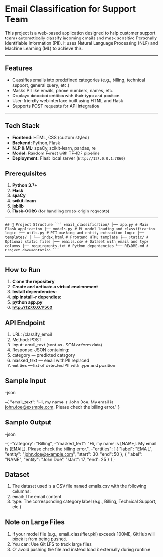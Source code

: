 # Email Classification for Support Team

This project is a web-based application designed to help customer support teams automatically classify incoming emails and mask sensitive Personally Identifiable Information (PII). It uses Natural Language Processing (NLP) and Machine Learning (ML) to achieve this.

---

## Features

- Classifies emails into predefined categories (e.g., billing, technical support, general query, etc.)
- Masks PII like emails, phone numbers, names, etc.
- Displays detected entities with their type and position
- User-friendly web interface built using HTML and Flask
- Supports POST requests for API integration

---

## Tech Stack

- **Frontend:** HTML, CSS (custom styled)
- **Backend:** Python, Flask
- **NLP & ML:** spaCy, scikit-learn, pandas, re
- **Model:** Random Forest with TF-IDF pipeline
- **Deployment:** Flask local server (`http://127.0.0.1:7860`)

## Prerequisites

1. **Python 3.7+**
2. **Flask**
3. **spaCy**
4. **scikit-learn**
5. **joblib**
6. **Flask-CORS** (for handling cross-origin requests)

---

<pre><code>## 📁 Project Structure ``` email_classification/ ├── app.py # Main Flask application ├── models.py # ML model loading and classification logic ├── utils.py # PII masking and entity extraction logic ├── templates/ │ └── index.html # Frontend HTML template ├── static/ # Optional static files ├── emails.csv # Dataset with email and type columns ├── requirements.txt # Python dependencies └── README.md # Project documentation ``` </code></pre>


---

## How to Run

1. **Clone the repository**
2. **Create and activate a virtual environment**
3. **Install dependencies:**
4. **pip install -r dependies:**
5. **python app.py**
6. **http://127.0.0.1:500**

## API Endpoint

1. URL: /classify_email
2. Method: POST
3. Input: email_text (sent as JSON or form data)
4. Response: JSON containing:
5. category — predicted category
6. masked_text — email with PII replaced
7. entities — list of detected PII with type and position

## Sample Input
-json

-{
  "email_text": "Hi, my name is John Doe. My email is john.doe@example.com. Please check the billing error."
}

## Sample Output
-json

-{
  -"category": "Billing",
  -"masked_text": "Hi, my name is [NAME]. My email is [EMAIL]. Please check the billing error.",
  -"entities": [
    {
      "label": "EMAIL",
      "entity": "john.doe@example.com",
      "start": 30,
      "end": 50
    },
    {
      "label": "NAME",
      "entity": "John Doe",
      "start": 17,
      "end": 25
    }
  ]
}

## Dataset
1. The dataset used is a CSV file named emails.csv with the following columns:
2. email: The email content
3. type: The corresponding category label (e.g., Billing, Technical Support, etc.)


## Note on Large Files
1. If your model file (e.g., email_classifier.pkl) exceeds 100MB, GitHub will block it from being pushed.
2. You can:
Use Git LFS to track large files
3. Or avoid pushing the file and instead load it externally during runtime







